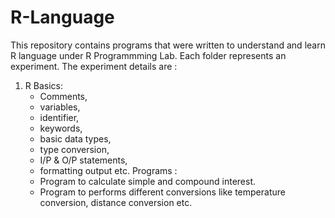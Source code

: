 # R-Language
This repository contains programs that were written to understand and learn R language under R Programmming Lab.
Each folder represents an experiment. The experiment details are :
1. R Basics: 
    * Comments, 
    * variables, 
    * identifier, 
    * keywords, 
    * basic data types, 
    * type conversion, 
    * I/P & O/P statements, 
    * formatting output etc.
Programs :
    * Program to calculate simple and compound interest.
    * Program to performs different conversions like temperature conversion, distance conversion etc. 

